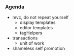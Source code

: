 ### Agenda

- mvc, do not repeat yourself
    - display templates
    - editor templates
    - tagHelpers
- transactions 
    - unit of work
- shameless self promotion